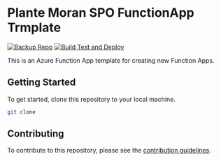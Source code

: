 # Plante Moran SPO FunctionApp Trmplate

[![Backup Repo][img-gh-action-badge--backup-repo]][gh-action--backup-repo]
[![Build Test and Deploy][img-gh-action-badge--build-test-deploy]][gh-action--build-test-deploy]

This is an Azure Function App template for creating new Function Apps.

## Getting Started

To get started, clone this repository to your local machine.
```bash
git clone 
```

## Contributing

To contribute to this repository, please see the [contribution guidelines][contributing].

<!--## Register Webhooks

To register this Webhook with an EZT Tasks List or EZT Documents Library, please see [register webhooks][register].
-->
<!-- reference urls -->

[contributing]: CONTRIBUTING.md


<!-- GitHub actions -->
[gh-action--backup-repo]:  https://github.com/kurt-opel/pm-template-functionapp/actions/workflows/backup-repo.yml
[gh-action--build-test-deploy]:  https://github.com/kurt-opel/pm-template-functionapp/actions/workflows/build-test-deploy.yml

<!-- GitHub badges -->
[img-gh-action-badge--backup-repo]: https://github.com/kurt-opel/pm-template-functionapp/actions/workflows/backup-repo.yml/badge.svg
[img-gh-action-badge--build-test-deploy]: https://github.com/kurt-opel/pm-template-functionapp/actions/workflows/build-test-deploy.yml/badge.svg
